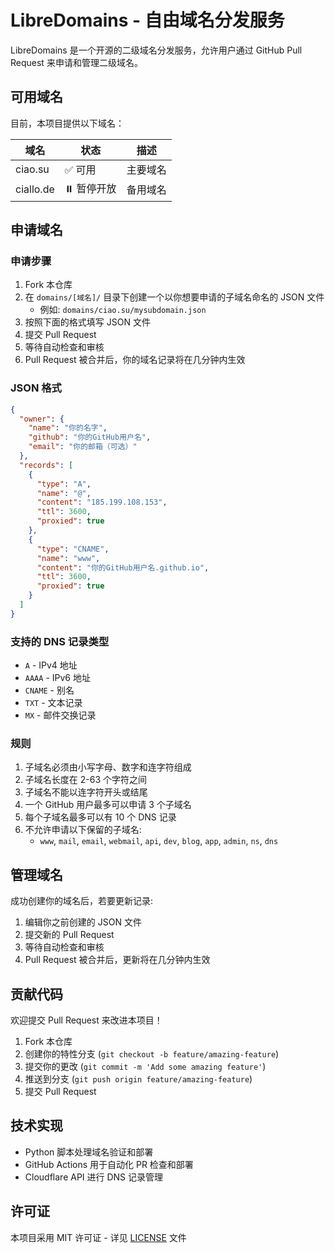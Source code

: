 # LibreDomains - 自由域名分发服务

LibreDomains 是一个开源的二级域名分发服务，允许用户通过 GitHub Pull Request 来申请和管理二级域名。

## 可用域名

目前，本项目提供以下域名：

| 域名 | 状态 | 描述 |
|------|------|------|
| ciao.su | ✅ 可用 | 主要域名 |
| ciallo.de | ⏸️ 暂停开放 | 备用域名 |

## 申请域名

### 申请步骤

1. Fork 本仓库
2. 在 `domains/[域名]/` 目录下创建一个以你想要申请的子域名命名的 JSON 文件
   - 例如: `domains/ciao.su/mysubdomain.json`
3. 按照下面的格式填写 JSON 文件
4. 提交 Pull Request
5. 等待自动检查和审核
6. Pull Request 被合并后，你的域名记录将在几分钟内生效

### JSON 格式

```json
{
  "owner": {
    "name": "你的名字",
    "github": "你的GitHub用户名",
    "email": "你的邮箱（可选）"
  },
  "records": [
    {
      "type": "A",
      "name": "@",
      "content": "185.199.108.153",
      "ttl": 3600,
      "proxied": true
    },
    {
      "type": "CNAME",
      "name": "www",
      "content": "你的GitHub用户名.github.io",
      "ttl": 3600,
      "proxied": true
    }
  ]
}
```

### 支持的 DNS 记录类型

- `A` - IPv4 地址
- `AAAA` - IPv6 地址
- `CNAME` - 别名
- `TXT` - 文本记录
- `MX` - 邮件交换记录

### 规则

1. 子域名必须由小写字母、数字和连字符组成
2. 子域名长度在 2-63 个字符之间
3. 子域名不能以连字符开头或结尾
4. 一个 GitHub 用户最多可以申请 3 个子域名
5. 每个子域名最多可以有 10 个 DNS 记录
6. 不允许申请以下保留的子域名:
   - `www`, `mail`, `email`, `webmail`, `api`, `dev`, `blog`, `app`, `admin`, `ns`, `dns`

## 管理域名

成功创建你的域名后，若要更新记录:

1. 编辑你之前创建的 JSON 文件
2. 提交新的 Pull Request
3. 等待自动检查和审核
4. Pull Request 被合并后，更新将在几分钟内生效

## 贡献代码

欢迎提交 Pull Request 来改进本项目！

1. Fork 本仓库
2. 创建你的特性分支 (`git checkout -b feature/amazing-feature`)
3. 提交你的更改 (`git commit -m 'Add some amazing feature'`)
4. 推送到分支 (`git push origin feature/amazing-feature`)
5. 提交 Pull Request

## 技术实现

- Python 脚本处理域名验证和部署
- GitHub Actions 用于自动化 PR 检查和部署
- Cloudflare API 进行 DNS 记录管理

## 许可证

本项目采用 MIT 许可证 - 详见 [LICENSE](LICENSE) 文件
